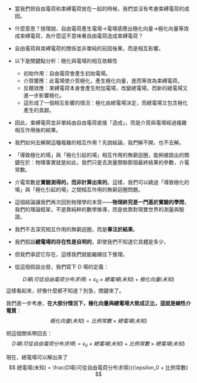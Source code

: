 
- 當我們把自由電荷和束縛電荷放在一起的時候，我們並沒有考慮束縛電荷的成因。
- 什麼意思？按理說，自由電荷產生電場->電場感應出極化向量->極化向量等效成束縛電荷，為什麼這不意味著自由電荷造成束縛電荷？
- 自由電荷與束縛電荷的關係並非單純的前因後果，而是相互影響。
- 以下是關鍵點分析：極化與電場的相互依賴性
  - 初始作用：自由電荷會產生初始電場。
  - 介質響應：此電場使介質極化，產生極化向量，進而等效為束縛電荷。
  - 反饋效應：束縛電荷本身會產生附加電場，改變總電場，而新的總電場又進一步影響極化。
  - 這形成了一個相互影響的情況：極化由總電場決定，而總電場又包含極化產生的貢獻。

- 因此，束縛電荷並非單純由自由電荷直接「造成」，而是介質與電場經過複雜相互作用後的結果。
- 我們如何去解開這種複雜的相互作用？先說結論，我們解不開，也不去解。
- 「導致極化的場」與「極化引起的場」相互作用的無窮迴圈，能夠被跳出的關鍵在於：物理事實就是如此，我們只是去測量關聯那個最終結果的參數，介電常數。
- 介電常數是**實驗測得的，而非計算出來的**。這樣，我們可以繞過「導致極化的場」與「極化引起的場」之間相互作用的無窮迴圈問題。
- 這個結論讓我們再次回到物理學的本質——**物理終究是一門基於實驗的學問**，我們的理論框架，不是靠純粹的數學推導，而是依靠對現實世界的測量與驗證。 


- 我們不去深究相互作用的無窮迴圈，而是**專注於結果**。
- 我們假設**總電場的存在性是自明的**，即使我們不知道它具體是多少，
- 但我們承認它存在，這樣我們就能繼續往下推理。  

- 從這個假設出發，我們寫下 D 場的定義：  

$$
D場(可從自由電荷分布求得) = \epsilon_0 × 總電場(未知) + 極化向量(未知)
$$ 
這樣看起來，好像什麼都不知道？別急，關鍵來了。  

我們進一步考慮，**在大部分情況下，極化向量與總電場大致成正比，這就是線性介電質**：  
$$
極化向量(未知) = 比例常數 × 總電場(未知)
$$ 

把這個關係帶回去：  
$$
D場(可從自由電荷分布求得) = \epsilon_0 × 總電場(未知) + 比例常數 × 總電場(未知)
$$ 

現在，總電場可以解出來了
$$
總電場(未知) = \frac{D場(可從自由電荷分布求得)}{\epsilon_0 + 比例常數}
$$ 


 